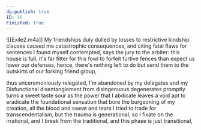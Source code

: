 ```yaml
---
dg-publish: true
ID: 16
Finished: true
---
```

![[Exile2.m4a]]
My friendships duly dulled by losses 
to restrictive kindship clauses 
caused me catastrophic consequences, 
and citing fatal flaws for sentences 
I found myself contempted, 
says the jury to the arbiter: 
this house is full, it's far fitter 
for this fowl to forfeit furtive fences 
than expect us lower our defenses,
hence, there's nothing left to do 
but send them to the outskirts of our forking friend group,

thus unceremoniously relegated, 
I'm abandoned by my delegates
and my Disfunctional disentanglement 
from disingenuous degenerates 
promptly turns a sweet taste sour 
as the power that I abdicate 
leaves a void apt to eradicate 
the foundational sensation 
that bore the burgeoning of my creation, 
all the blood and sweat and tears I tried to 
trade for transcendentalism, 
but the trauma is generational, 
so I fixate on the irrational, 
and I break from the traditional, 
and this phase is just transitional, 
